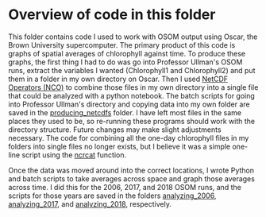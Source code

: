 # Overview of code in this folder

This folder contains code I used to work with OSOM output using Oscar, the Brown University supercomputer. The primary product of this code is graphs of spatial averages of chlorophyll against time. To produce these graphs, the first thing I had to do was go into Professor Ullman's OSOM runs, extract the variables I wanted (Chlorophyll1 and Chlorophyll2) and put them in a folder in my own directory on Oscar. Then I used [NetCDF Operators (NCO)](http://nco.sourceforge.net/nco.html) to combine those files in my own directory into a single file that could be analyzed with a python notebook. The batch scripts for going into Professor Ullman's directory and copying data into my own folder are saved in the [producing_netcdfs](https://github.com/austinbennysmith/OSOM-ERDDAP/tree/master/Oscar_files/producing_netcdfs) folder. I have left most files in the same places they used to be, so re-running these programs should work with the directory structure. Future changes may make slight adjustments necessary. The code for combining all the one-day chlorophyll files in my folders into single files no longer exists, but I believe it was a simple one-line script using the [ncrcat](http://nco.sourceforge.net/nco.html#Concatenation) function.

Once the data was moved around into the correct locations, I wrote Python and batch scripts to take averages across space and graph those averages across time. I did this for the 2006, 2017, and 2018 OSOM runs, and the scripts for those years are saved in the folders [analyzing_2006](https://github.com/austinbennysmith/OSOM-ERDDAP/tree/master/Oscar_files/analyzing_2006), [analyzing_2017](https://github.com/austinbennysmith/OSOM-ERDDAP/tree/master/Oscar_files/analyzing_2017), and [analyzing_2018](https://github.com/austinbennysmith/OSOM-ERDDAP/tree/master/Oscar_files/analyzing_2018), respectively.
